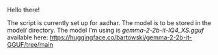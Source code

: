 Hello there!

The script is currently set up for aadhar. The model is to be stored in the model/ directory. The model I'm using is _gemma-2-2b-it-IQ4_XS.gguf_ available here: https://huggingface.co/bartowski/gemma-2-2b-it-GGUF/tree/main 
